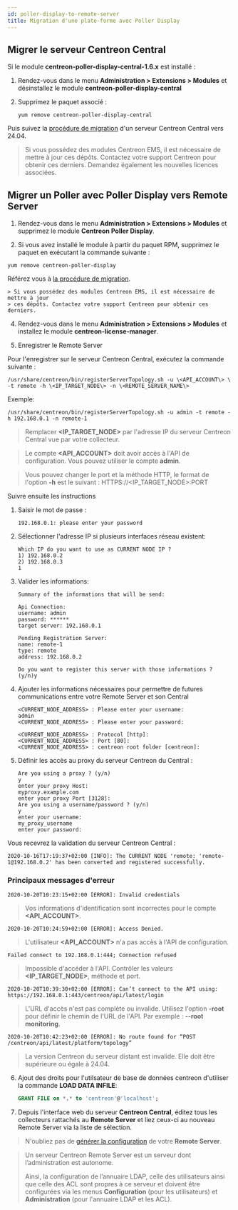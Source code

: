 ```yaml
---
id: poller-display-to-remote-server
title: Migration d'une plate-forme avec Poller Display
---
```


## Migrer le serveur Centreon Central

Si le module **centreon-poller-display-central-1.6.x** est installé :

1. Rendez-vous dans le menu **Administration > Extensions > Modules** et
désinstallez le module **centreon-poller-display-central**

2. Supprimez le paquet associé :

    ```shell
    yum remove centreon-poller-display-central
    ```

Puis suivez la [procédure de migration](../migrate/migrate-from-3-4.md) d'un serveur Centreon
Central vers 24.04.

> Si vous possédez des modules Centreon EMS, il est nécessaire de mettre à jour
> ces dépôts. Contactez votre support Centreon pour obtenir ces derniers. Demandez
> également les nouvelles licences associées.

## Migrer un Poller avec Poller Display vers Remote Server

1. Rendez-vous dans le menu **Administration > Extensions > Modules** et
supprimez le module **Centreon Poller Display**.

2. Si vous avez installé le module à partir du paquet RPM, supprimez le paquet
en exécutant la commande suivante :

  ```shell
  yum remove centreon-poller-display
  ```

Référez vous à [la procédure de migration](../migrate/migrate-from-3-4.md).

    > Si vous possédez des modules Centreon EMS, il est nécessaire de mettre à jour
    > ces dépôts. Contactez votre support Centreon pour obtenir ces derniers.

4. Rendez-vous dans le menu **Administration > Extensions > Modules** et
installez le module **centreon-license-manager**.

5. Enregistrer le Remote Server

Pour l'enregistrer sur le serveur Centreon Central, exécutez la commande suivante :

``` shell
/usr/share/centreon/bin/registerServerTopology.sh -u \<API_ACCOUNT\> \
-t remote -h \<IP_TARGET_NODE\> -n \<REMOTE_SERVER_NAME\>
```

Exemple:

``` shell
/usr/share/centreon/bin/registerServerTopology.sh -u admin -t remote -h 192.168.0.1 -n remote-1
```

> Remplacer **\<IP_TARGET_NODE\>** par l'adresse IP du serveur Centreon Central vue par votre collecteur.

> Le compte **\<API_ACCOUNT\>** doit avoir accès à l'API de configuration. Vous pouvez utiliser le compte **admin**.

> Vous pouvez changer le port et la méthode HTTP, le format de l'option **-h** est le suivant :
> HTTPS://\<IP_TARGET_NODE\>:PORT

Suivre ensuite les instructions

1. Saisir le mot de passe :

    ``` shell
    192.168.0.1: please enter your password
    ```

2. Sélectionner l'adresse IP si plusieurs interfaces réseau existent:

    ```shell
    Which IP do you want to use as CURRENT NODE IP ?
    1) 192.168.0.2
    2) 192.168.0.3
    1
    ```

3. Valider les informations:

    ``` shell
    Summary of the informations that will be send:
    
    Api Connection:
    username: admin
    password: ******
    target server: 192.168.0.1
    
    Pending Registration Server:
    name: remote-1
    type: remote
    address: 192.168.0.2
    
    Do you want to register this server with those informations ? (y/n)y
    ```

4. Ajouter les informations nécessaires pour permettre de futures communications entre votre Remote Server et son Central

    ```shell
    <CURRENT_NODE_ADDRESS> : Please enter your username:
    admin
    <CURRENT_NODE_ADDRESS> : Please enter your password:
    
    <CURRENT_NODE_ADDRESS> : Protocol [http]:
    <CURRENT_NODE_ADDRESS> : Port [80]:
    <CURRENT_NODE_ADDRESS> : centreon root folder [centreon]:
    ```

5. Définir les accès au proxy du serveur Centreon du Central :

    ```shell
    Are you using a proxy ? (y/n)
    y
    enter your proxy Host:
    myproxy.example.com
    enter your proxy Port [3128]:
    Are you using a username/password ? (y/n)
    y
    enter your username:
    my_proxy_username
    enter your password:
    
    ```

Vous recevrez la validation du serveur Centreon Central :

``` shell
2020-10-16T17:19:37+02:00 [INFO]: The CURRENT NODE 'remote: 'remote-1@192.168.0.2' has been converted and registered successfully.
```

### Principaux messages d'erreur

``` shell
2020-10-20T10:23:15+02:00 [ERROR]: Invalid credentials
```

> Vos informations d'identification sont incorrectes pour le compte **\<API_ACCOUNT\>**.

``` shell
2020-10-20T10:24:59+02:00 [ERROR]: Access Denied.
```

> L'utilisateur **\<API_ACCOUNT\>** n'a pas accès à l'API de configuration.

``` shell
Failed connect to 192.168.0.1:444; Connection refused
```

> Impossible d'accéder à l'API. Contrôler les valeurs **\<IP_TARGET_NODE\>**, méthode et port.

``` shell
2020-10-20T10:39:30+02:00 [ERROR]: Can’t connect to the API using: https://192.168.0.1:443/centreon/api/latest/login
```

> L'URL d'accès n'est pas complète ou invalide. Utilisez l'option **-root** pour définir le chemin de l'URL de l'API.
> Par exemple : **--root monitoring**.

``` shell
2020-10-20T10:42:23+02:00 [ERROR]: No route found for “POST /centreon/api/latest/platform/topology”
```

> La version Centreon du serveur distant est invalide. Elle doit être supérieure ou égale à 24.04.

6. Ajout des droits pour l'utilsateur de base de données centreon d'utiliser la
commande **LOAD DATA INFILE**:

    ``` SQL
    GRANT FILE on *.* to 'centreon'@'localhost';
    ```

7. Depuis l'interface web du serveur **Centreon Central**, éditez
tous les collecteurs rattachés au **Remote Server** et liez ceux-ci au
nouveau Remote Server via la liste de sélection.

> N'oubliez pas de [générer la configuration](../monitoring/monitoring-servers/deploying-a-configuration.md) de votre
> **Remote Server**.

> Un serveur Centreon Remote Server est un serveur dont l’administration est
> autonome.
>
> Ainsi, la configuration de l’annuaire LDAP, celle des utilisateurs
> ainsi que celle des ACL sont propres à ce serveur et doivent être configurées
> via les menus **Configuration** (pour les utilisateurs) et **Administration**
> (pour l'annuaire LDAP et les ACL).
